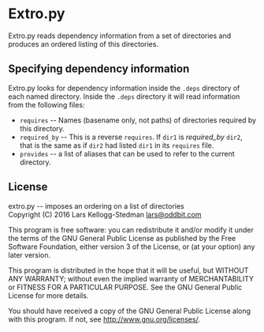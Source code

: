 # Extro.py

Extro.py reads dependency information from a set of directories and
produces an ordered listing of this directories.

## Specifying dependency information

Extro.py looks for dependency information inside the `.deps` directory of
each named directory.  Inside the `.deps` directory it will read
information from the following files:

- `requires` -- Names (basename only, not paths) of directories
  required by this directory.
- `required_by` -- This is a reverse `requires`.  If `dir1` is
  *required_by* `dir2`, that is the same as if `dir2` had listed `dir1`
  in its `requires` file.
- `provides` -- a list of aliases that can be used to refer to the
  current directory.

## License

extro.py -- imposes an ordering on a list of directories  
Copyright (C) 2016 Lars Kellogg-Stedman <lars@oddbit.com>

This program is free software: you can redistribute it and/or modify
it under the terms of the GNU General Public License as published by
the Free Software Foundation, either version 3 of the License, or
(at your option) any later version.

This program is distributed in the hope that it will be useful,
but WITHOUT ANY WARRANTY; without even the implied warranty of
MERCHANTABILITY or FITNESS FOR A PARTICULAR PURPOSE.  See the
GNU General Public License for more details.

You should have received a copy of the GNU General Public License
along with this program.  If not, see <http://www.gnu.org/licenses/>.
